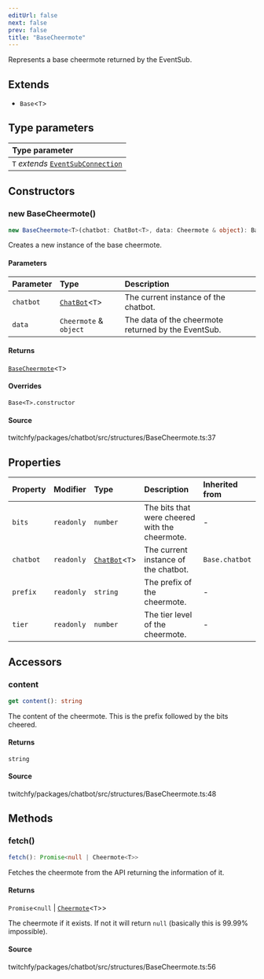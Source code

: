```yaml
---
editUrl: false
next: false
prev: false
title: "BaseCheermote"
---
```


Represents a base cheermote returned by the EventSub.

## Extends

- `Base`\<`T`\>

## Type parameters

| Type parameter |
| :------ |
| `T` *extends* [`EventSubConnection`](/api/chatbot/enumerations/eventsubconnection/) |

## Constructors

### new BaseCheermote()

```ts
new BaseCheermote<T>(chatbot: ChatBot<T>, data: Cheermote & object): BaseCheermote<T>
```

Creates a new instance of the base cheermote.

#### Parameters

| Parameter | Type | Description |
| :------ | :------ | :------ |
| `chatbot` | [`ChatBot`](/api/chatbot/classes/chatbot/)\<`T`\> | The current instance of the chatbot. |
| `data` | `Cheermote` & `object` | The data of the cheermote returned by the EventSub. |

#### Returns

[`BaseCheermote`](/api/chatbot/classes/basecheermote/)\<`T`\>

#### Overrides

`Base<T>.constructor`

#### Source

twitchfy/packages/chatbot/src/structures/BaseCheermote.ts:37

## Properties

| Property | Modifier | Type | Description | Inherited from |
| :------ | :------ | :------ | :------ | :------ |
| `bits` | `readonly` | `number` | The bits that were cheered with the cheermote. | - |
| `chatbot` | `readonly` | [`ChatBot`](/api/chatbot/classes/chatbot/)\<`T`\> | The current instance of the chatbot. | `Base.chatbot` |
| `prefix` | `readonly` | `string` | The prefix of the cheermote. | - |
| `tier` | `readonly` | `number` | The tier level of the cheermote. | - |

## Accessors

### content

```ts
get content(): string
```

The content of the cheermote. This is the prefix followed by the bits cheered.

#### Returns

`string`

#### Source

twitchfy/packages/chatbot/src/structures/BaseCheermote.ts:48

## Methods

### fetch()

```ts
fetch(): Promise<null | Cheermote<T>>
```

Fetches the cheermote from the API returning the information of it.

#### Returns

`Promise`\<`null` \| [`Cheermote`](/api/chatbot/classes/cheermote/)\<`T`\>\>

The cheermote if it exists. If not it will return `null` (basically this is 99.99% impossible).

#### Source

twitchfy/packages/chatbot/src/structures/BaseCheermote.ts:56
